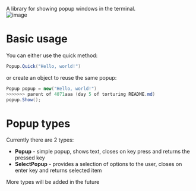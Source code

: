 A library for showing popup windows in the terminal.  
![image](https://private-user-images.githubusercontent.com/145489575/442511978-1c940825-c92f-457d-b339-2cf6d1aeef91.png?jwt=eyJhbGciOiJIUzI1NiIsInR5cCI6IkpXVCJ9.eyJpc3MiOiJnaXRodWIuY29tIiwiYXVkIjoicmF3LmdpdGh1YnVzZXJjb250ZW50LmNvbSIsImtleSI6ImtleTUiLCJleHAiOjE3NDY5NzU0NjEsIm5iZiI6MTc0Njk3NTE2MSwicGF0aCI6Ii8xNDU0ODk1NzUvNDQyNTExOTc4LTFjOTQwODI1LWM5MmYtNDU3ZC1iMzM5LTJjZjZkMWFlZWY5MS5wbmc_WC1BbXotQWxnb3JpdGhtPUFXUzQtSE1BQy1TSEEyNTYmWC1BbXotQ3JlZGVudGlhbD1BS0lBVkNPRFlMU0E1M1BRSzRaQSUyRjIwMjUwNTExJTJGdXMtZWFzdC0xJTJGczMlMkZhd3M0X3JlcXVlc3QmWC1BbXotRGF0ZT0yMDI1MDUxMVQxNDUyNDFaJlgtQW16LUV4cGlyZXM9MzAwJlgtQW16LVNpZ25hdHVyZT0yNDhiMDc4YTU1MTgzMWRkMmE2MDcwNDIzZTU0YjhlODlmZTA4ZDU0ODNhNTJhNTFmODQ1Yzg3OGRmM2U4YTFlJlgtQW16LVNpZ25lZEhlYWRlcnM9aG9zdCJ9.0x4H9VlWce_RCH-GjQgeQJDFVwz3tGD3Iyi_vJZHEHE)
# Basic usage
You can either use the quick method:
```cs
Popup.Quick("Hello, world!")
```
or create an object to reuse the same popup:
```cs
Popup popup = new("Hello, world!")
>>>>>>> parent of 4071aaa (day 5 of torturing README.md)
popup.Show();
```
# Popup types
Currently there are 2 types:
- **Popup** - simple popup, shows text, closes on key press and returns the pressed key
- **SelectPopup** - provides a selection of options to the user, closes on enter key and returns selected item

More types will be added in the future
